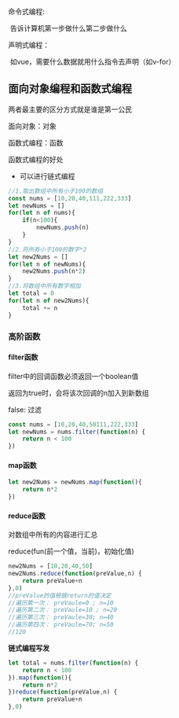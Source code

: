 命令式编程:

​	告诉计算机第一步做什么第二步做什么

声明式编程：

​	如vue，需要什么数据就用什么指令去声明（如v-for）



## 面向对象编程和函数式编程

两者最主要的区分方式就是谁是第一公民

面向对象：对象

函数式编程：函数



函数式编程的好处

- 可以进行链式编程



```javascript
//1.取出数组中所有小于100的数组
const nums = [10,20,40,111,222,333]
let newNums = []
for(let n of nums){
    if(n<100){
        newNums.push(n)
    }
}
//2.将所有小于100的数字*2
let new2Nums = []
for(let n of newNums){
    new2Nums.push(n*2)
}
//3.将数组中所有数字相加
let total = 0
for(let n of new2Nums){
    total += n
}
```

### **高阶函数**

#### filter函数

filter中的回调函数必须返回一个boolean值

返回为true时，会将该次回调的n加入到新数组

false: 过滤

```javascript
const nums = [10,20,40,50111,222,333]
let newNums = nums.filter(function(n) {
    return n < 100
})

```

#### map函数

```javascript
let new2Nums = newNums.map(function(){
    return n*2
})
```

#### reduce函数

对数组中所有的内容进行汇总

reduce(fun(前一个值，当前)，初始化值)

```javascript
new2Nums = [10,20,40,50]
new2Nums.reduce(function(preValue,n) {
	return preValue+n
},0)
//preValue的值根据return的值决定
//遍历第一次： preVaule=0 ; n=10
//遍历第二次： preVaule=10 ; n=20
//遍历第三次： preVaule=30; n=40
//遍历第四次： preVaule=70; n=50
//120 
```

**链式编程写发**

```javascript
let total = nums.filter(function(n) {
    return n < 100
}).map(function(){
    return n*2
})reduce(function(preValue,n) {
	return preValue+n
},0)
```



